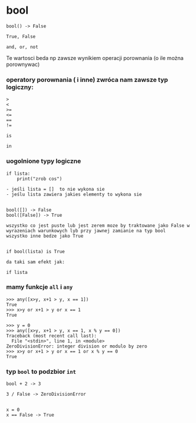 # bool

    bool() -> False

    True, False

    and, or, not


Te wartosci beda np zawsze wynikiem operacji porownania (o ile można porownywac)


### operatory porownania ( i inne) zwróca nam zawsze typ logiczny:

    >
    <
    >=
    <=
    ==
    !=

    is

    in

### uogolnione typy logiczne


    if lista:
        print("zrob cos")

    - jeśli lista = []  to nie wykona sie
    - jeślu lista zawiera jakies elementy to wykona sie


    bool([]) -> False
    bool([False]) -> True

    wszystko co jest puste lub jest zerem moze by traktowane jako False w wyrazeniach warunkowych lyb przy jawnej zamianie na typ bool
    wszystko inne bedze jako True


    if bool(lista) is True

    da taki sam efekt jak:

    if lista

### mamy funkcje `all` i `any`


    >>> any([x>y, x+1 > y, x == 1])
    True
    >>> x>y or x+1 > y or x == 1
    True

    >>> y = 0
    >>> any([x>y, x+1 > y, x == 1, x % y == 0])
    Traceback (most recent call last):
      File "<stdin>", line 1, in <module>
    ZeroDivisionError: integer division or modulo by zero
    >>> x>y or x+1 > y or x == 1 or x % y == 0
    True


### typ `bool` to podzbior `int`

    
    bool + 2 -> 3

    3 / False -> ZeroDivisionError


    x = 0
    x == False -> True
